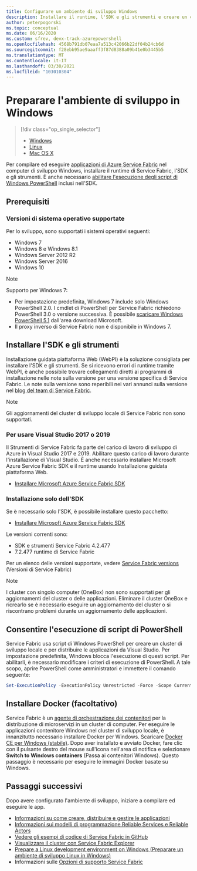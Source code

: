 ```yaml
---
title: Configurare un ambiente di sviluppo Windows
description: Installare il runtime, l'SDK e gli strumenti e creare un cluster di sviluppo locale. Al termine della configurazione, sarà possibile iniziare a creare applicazioni in Windows.
author: peterpogorski
ms.topic: conceptual
ms.date: 06/16/2020
ms.custom: sfrev, devx-track-azurepowershell
ms.openlocfilehash: 4568b791db07eaa7a513c42066b22df04b24cb6d
ms.sourcegitcommit: f28ebb95ae9aaaff3f87d8388a09b41e0b3445b5
ms.translationtype: MT
ms.contentlocale: it-IT
ms.lasthandoff: 03/30/2021
ms.locfileid: "103010304"
---
```

# <a name="prepare-your-development-environment-on-windows"></a>Preparare l'ambiente di sviluppo in Windows

> [!div class="op_single_selector"]
> * [Windows](service-fabric-get-started.md) 
> * [Linux](service-fabric-get-started-linux.md)
> * [Mac OS X](service-fabric-get-started-mac.md)
>
>

Per compilare ed eseguire [applicazioni di Azure Service Fabric][1] nel computer di sviluppo Windows, installare il runtime di Service Fabric, l'SDK e gli strumenti. È anche necessario [abilitare l'esecuzione degli script di Windows PowerShell](#enable-powershell-script-execution) inclusi nell'SDK.

## <a name="prerequisites"></a>Prerequisiti

### <a name="supported-operating-system-versions"></a>Versioni di sistema operativo supportate

Per lo sviluppo, sono supportati i sistemi operativi seguenti:

* Windows 7
* Windows 8 e Windows 8.1
* Windows Server 2012 R2
* Windows Server 2016
* Windows 10

> [!NOTE]
> Supporto per Windows 7:
> - Per impostazione predefinita, Windows 7 include solo Windows PowerShell 2.0. I cmdlet di PowerShell per Service Fabric richiedono PowerShell 3.0 o versione successiva. È possibile [scaricare Windows PowerShell 5,1][powershell5-download] dall'area download Microsoft.
> - Il proxy inverso di Service Fabric non è disponibile in Windows 7.

## <a name="install-the-sdk-and-tools"></a>Installare l'SDK e gli strumenti

Installazione guidata piattaforma Web (WebPI) è la soluzione consigliata per installare l'SDK e gli strumenti. Se si ricevono errori di runtime tramite WebPI, è anche possibile trovare collegamenti diretti ai programmi di installazione nelle note sulla versione per una versione specifica di Service Fabric. Le note sulla versione sono reperibili nei vari annunci sulla versione nel [blog del team di Service Fabric](https://techcommunity.microsoft.com/t5/azure-service-fabric/bg-p/Service-Fabric).

> [!NOTE]
> Gli aggiornamenti del cluster di sviluppo locale di Service Fabric non sono supportati.

### <a name="to-use-visual-studio-2017-or-2019"></a>Per usare Visual Studio 2017 o 2019

Il Strumenti di Service Fabric fa parte del carico di lavoro di sviluppo di Azure in Visual Studio 2017 e 2019. Abilitare questo carico di lavoro durante l'installazione di Visual Studio.
È anche necessario installare Microsoft Azure Service Fabric SDK e il runtime usando Installazione guidata piattaforma Web.

* [Installare Microsoft Azure Service Fabric SDK][core-sdk]

### <a name="sdk-installation-only"></a>Installazione solo dell'SDK

Se è necessario solo l'SDK, è possibile installare questo pacchetto:

* [Installare Microsoft Azure Service Fabric SDK][core-sdk]

Le versioni correnti sono:

* SDK e strumenti Service Fabric 4.2.477
* 7.2.477 runtime di Service Fabric

Per un elenco delle versioni supportate, vedere [Service Fabric versions](service-fabric-versions.md) (Versioni di Service Fabric)

> [!NOTE]
> I cluster con singolo computer (OneBox) non sono supportati per gli aggiornamenti del cluster o delle applicazioni. Eliminare il cluster OneBox e ricrearlo se è necessario eseguire un aggiornamento del cluster o si riscontrano problemi durante un aggiornamento delle applicazioni. 

## <a name="enable-powershell-script-execution"></a>Consentire l'esecuzione di script di PowerShell

Service Fabric usa script di Windows PowerShell per creare un cluster di sviluppo locale e per distribuire le applicazioni da Visual Studio. Per impostazione predefinita, Windows blocca l'esecuzione di questi script. Per abilitarli, è necessario modificare i criteri di esecuzione di PowerShell. A tale scopo, aprire PowerShell come amministratori e immettere il comando seguente:

```powershell
Set-ExecutionPolicy -ExecutionPolicy Unrestricted -Force -Scope CurrentUser
```

## <a name="install-docker-optional"></a>Installare Docker (facoltativo)

Service Fabric è un [agente di orchestrazione dei contenitori](service-fabric-containers-overview.md) per la distribuzione di microservizi in un cluster di computer. Per eseguire le applicazioni contenitore Windows nel cluster di sviluppo locale, è innanzitutto necessario installare Docker per Windows. Scaricare [Docker CE per Windows (stabile)](https://store.docker.com/editions/community/docker-ce-desktop-windows?tab=description). Dopo aver installato e avviato Docker, fare clic con il pulsante destro del mouse sull'icona nell'area di notifica e selezionare **Switch to Windows containers** (Passa ai contenitori Windows). Questo passaggio è necessario per eseguire le immagini Docker basate su Windows.

## <a name="next-steps"></a>Passaggi successivi

Dopo avere configurato l'ambiente di sviluppo, iniziare a compilare ed eseguire le app.

* [Informazioni su come creare, distribuire e gestire le applicazioni](service-fabric-tutorial-create-dotnet-app.md)
* [Informazioni sui modelli di programmazione Reliable Services e Reliable Actors](service-fabric-choose-framework.md)
* [Vedere gli esempi di codice di Service Fabric in GitHub](/samples/browse/?products=azure)
* [Visualizzare il cluster con Service Fabric Explorer](service-fabric-visualizing-your-cluster.md)
* [Prepare a Linux development environment on Windows (Preparare un ambiente di sviluppo Linux in Windows)](service-fabric-local-linux-cluster-windows.md)
* Informazioni sulle [Opzioni di supporto Service Fabric](service-fabric-support.md)

[1]: https://azure.microsoft.com/campaigns/service-fabric/ "Pagina della campagna di Service Fabric"
[2]: https://go.microsoft.com/fwlink/?LinkId=517106 "VS RC"
[full-bundle-vs2015]:https://www.microsoft.com/web/handlers/webpi.ashx?command=getinstallerredirect&appid=MicrosoftAzure-ServiceFabric-VS2015 "Collegamento WebPI VS 2015"
[full-bundle-dev15]:https://www.microsoft.com/web/handlers/webpi.ashx?command=getinstallerredirect&appid=MicrosoftAzure-ServiceFabric-Dev15 "Collegamento WebPI Dev15"
[core-sdk]:https://www.microsoft.com/web/handlers/webpi.ashx?command=getinstallerredirect&appid=MicrosoftAzure-ServiceFabric-CoreSDK "Collegamento WebPI Core SDK"
[powershell5-download]:https://www.microsoft.com/download/details.aspx?id=54616
